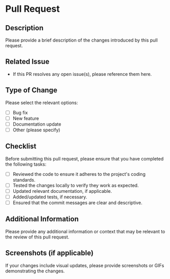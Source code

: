 # Pull Request

## Description

Please provide a brief description of the changes introduced by this pull request.

## Related Issue

- If this PR resolves any open issue(s), please reference them here.

## Type of Change

Please select the relevant options:

- [ ] Bug fix
- [ ] New feature
- [ ] Documentation update
- [ ] Other (please specify)

## Checklist

Before submitting this pull request, please ensure that you have completed the following tasks:

- [ ] Reviewed the code to ensure it adheres to the project's coding standards.
- [ ] Tested the changes locally to verify they work as expected.
- [ ] Updated relevant documentation, if applicable.
- [ ] Added/updated tests, if necessary.
- [ ] Ensured that the commit messages are clear and descriptive.

## Additional Information

Please provide any additional information or context that may be relevant to the review of this pull request.

## Screenshots (if applicable)

If your changes include visual updates, please provide screenshots or GIFs demonstrating the changes.
